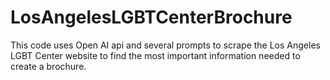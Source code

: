 # LosAngelesLGBTCenterBrochure
This code uses Open AI api and several prompts to scrape the Los Angeles LGBT Center website to find the most important information needed to create a brochure. 
